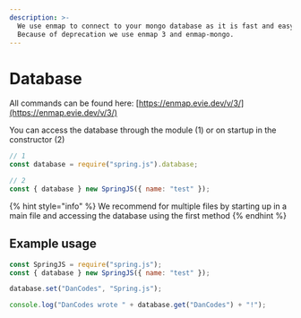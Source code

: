 ```yaml
---
description: >-
  We use enmap to connect to your mongo database as it is fast and easy to use.
  Because of deprecation we use enmap 3 and enmap-mongo.
---
```


# Database

All commands can be found here: [https://enmap.evie.dev/v/3/](https://enmap.evie.dev/v/3/)

You can access the database through the module \(1\) or on startup in the constructor \(2\)

```javascript
// 1
const database = require("spring.js").database;

// 2
const { database } new SpringJS({ name: "test" });
```

{% hint style="info" %}
We recommend for multiple files by starting up in a main file and accessing the database using the first method
{% endhint %}

## Example usage

```javascript
const SpringJS = require("spring.js");
const { database } new SpringJS({ name: "test" });

database.set("DanCodes", "Spring.js");

console.log("DanCodes wrote " + database.get("DanCodes") + "!");
```

